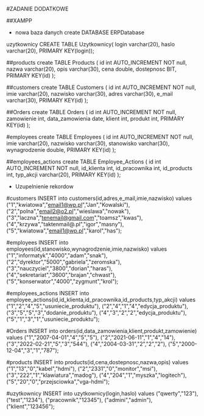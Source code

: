 #ZADANIE DODATKOWE

##XAMPP
- nowa baza danych
create DATABASE ERPDatabase

 uzytkownicy
CREATE TABLE Uzytkownicy( 
login varchar(20), 
haslo varchar(20),
PRIMARY KEY(login));


##products
create TABLE Products (
	id int  AUTO_INCREMENT NOT null,
    nazwa varchar(20),
    opis varchar(30),
    cena double,
    dostepnosc  BIT,
    PRIMARY KEY(id)
);

##customers
create TABLE Customers (
	id int  AUTO_INCREMENT NOT null,
    imie varchar(20),
    nazwisko varchar(30),
    adres varchar(30),
    e_mail varchar(30),
    PRIMARY KEY(id)
);


##Orders
create TABLE Orders (
	id int  AUTO_INCREMENT NOT null,
    zamowienie int,
    data_zamowienia date,
    klient int,
    produkt int,
    PRIMARY KEY(id)
);

#employees
create TABLE Employees (
	id int  AUTO_INCREMENT NOT null,
    imie varchar(20),
    nazwisko varchar(30),
    stanowisko varchar(30),
    wynagrodzenie double,
    PRIMARY KEY(id)
);


##employees_actions
create TABLE Employee_Actions (
	id int  AUTO_INCREMENT NOT null,
    id_klienta int,
    id_pracownika int,
    id_products int,
    typ_akcji varchar(20),
    PRIMARY KEY(id)
);


- Uzupelnienie rekordow

#customers
INSERT into customers(id,adres,e_mail,imie,nazwisko) values 
("1","kwiatowa","email1@wp.pl","Jan","Kowalski"),
("2","polna","email2@o2.pl","wieslawa","nowak"),
("3","laczna","tenemail@gmail.com","toamsz","kwas"),
("4","krzywa","taktenmail@.pl","igor","masny"),
("5","kwiatowa","email1@wp.pl","karol","has");

#employees
INSERT into employees(id,stanowisko,wynagrodzenie,imie,nazwisko) values 
("1","informatyk","4000","adam","snak"),
("2","dyrektor","5000","gabriela","zeromska"),
("3","nauczyciel","3800","dorian","haras"),
("4","sekretariat","3600","brajan","chwast"),
("5","konserwator","4000","zygmunt","krol");

#employees_actions
INSERT into employee_actions(id,id_klienta,id_pracownika,id_products,typ_akcji) values 
("1","2","4","5","usuniecie_produktu"),
("2","4","1","4","edycja_produktu"),
("3","5","5","3","dodanie_produktu"),
("4","3","2","2","edycja_produktu"),
("5","1","3","1","usuniecie_produktu");

#Orders
INSERT into orders(id,data_zamowienia,klient,produkt,zamowienie) values 
("1","2007-04-01","4","5","5"),
("2","2021-06-11","1","4","14"),
("3","2022-02-21","5","3","544"),
("4","2004-03-31","2","2","2"),
("5","2000-12-04","3","1","787");

#products
INSERT into products(id,cena,dostepnosc,nazwa,opis) values ("1","13","0","kabel","hdmi"), 
("2","2331","0","monitor","msi"), 
("3","222","1","klawiatura","madog"), 
("4","204","1","myszka","logitech"), 
("5","20","0","przejsciowka","vga-hdmi");

#uzytkownicy
INSERT into uzytkownicy(login,haslo) values 
("qwerty","123"),
("test","1234"),
("pracownik","12345"),
("admini","admin"),
("klient","123456");













